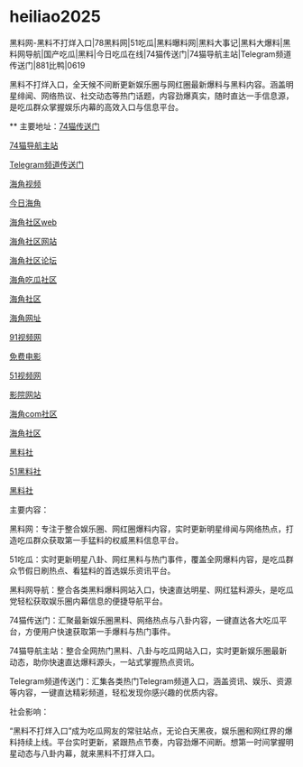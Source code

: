 # heiliao2025
黑料网-黑料不打烊入口|78黑料网|51吃瓜|黑料曝料网|黑料大事记|黑料大爆料|黑料网导航|国产吃瓜|黑料|今日吃瓜在线|74猫传送门|74猫导航主站|Telegram频道传送门|881比鸭|0619

黑料不打烊入口，全天候不间断更新娱乐圈与网红圈最新爆料与黑料内容。涵盖明星绯闻、网络热议、社交动态等热门话题，内容劲爆真实，随时直达一手信息源，是吃瓜群众掌握娱乐内幕的高效入口与信息平台。

** 主要地址：<a href="https://74mao.com/">74猫传送门</a>

<a href="https://74mao.com/">74猫导航主站</a>

<a href="https://74mao.com/">Telegram频道传送门</a>

<a href="https://hj-225.pages.dev/">海角视频</a>

<a href="https://hj-229.pages.dev/">今日海角</a>

<a href="https://hj-230.pages.dev/">海角社区web</a>

<a href="https://hj-233.pages.dev/">海角社区网站</a>

<a href="https://hj-235.pages.dev/">海角社区论坛</a>

<a href="https://hj-237.pages.dev/">海角吃瓜社区</a>

<a href="https://hj-241.pages.dev/">海角社区</a>

<a href="https://hj-244.pages.dev/">海角网址</a>

<a href="https://hj-686.pages.dev/">91视频网</a>

<a href="https://hj-689.pages.dev/">免费电影</a>

<a href="https://hj-1301.pages.dev/">51视频网</a>

<a href="https://hj-218.pages.dev/">影院网站</a>

<a href="https://hj-219.pages.dev/">海角com社区</a>

<a href="https://hj-224.pages.dev/">海角社区</a>

<a href="https://hls-15.pages.dev/">黑料社</a>

<a href="https://hls-17.pages.dev/">51黑料社</a>

<a href="https://hls-19.pages.dev/">黑料社</a>

主要内容：

黑料网：专注于整合娱乐圈、网红圈爆料内容，实时更新明星绯闻与网络热点，打造吃瓜群众获取第一手猛料的权威黑料信息平台。

51吃瓜：实时更新明星八卦、网红黑料与热门事件，覆盖全网爆料内容，是吃瓜群众节假日刷热点、看猛料的首选娱乐资讯平台。

黑料网导航：整合各类黑料爆料网站入口，快速直达明星、网红猛料源头，是吃瓜党轻松获取娱乐圈内幕信息的便捷导航平台。

74猫传送门：汇聚最新娱乐圈黑料、网络热点与八卦内容，一键直达各大吃瓜平台，方便用户快速获取第一手爆料与热门事件。

74猫导航主站：整合全网热门黑料、八卦与吃瓜网站入口，实时更新娱乐圈最新动态，助你快速直达爆料源头，一站式掌握热点资讯。

Telegram频道传送门：汇集各类热门Telegram频道入口，涵盖资讯、娱乐、资源等内容，一键直达精彩频道，轻松发现你感兴趣的优质内容。

社会影响：

“黑料不打烊入口”成为吃瓜网友的常驻站点，无论白天黑夜，娱乐圈和网红界的爆料持续上线。平台实时更新，紧跟热点节奏，内容劲爆不间断。想第一时间掌握明星动态与八卦内幕，就来黑料不打烊入口。
